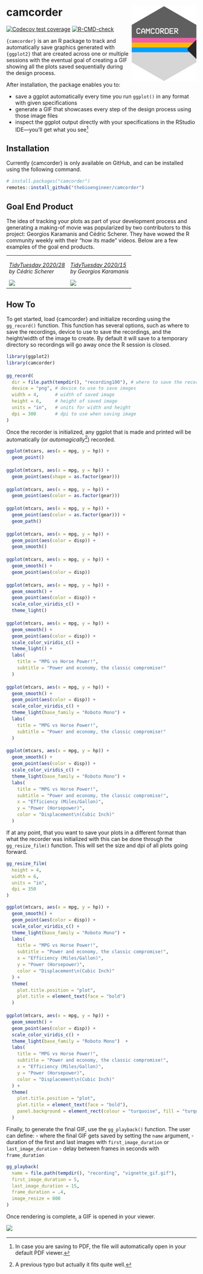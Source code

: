 
<!-- README.md is generated from README.Rmd. Please edit that file -->

# camcorder <img src='man/figures/logo.png' align="right" height="200" />

<!-- badges: start -->

[![Codecov test
coverage](https://codecov.io/gh/thebioengineer/camcorder/branch/main/graph/badge.svg)](https://app.codecov.io/gh/thebioengineer/camcorder?branch=main)
[![R-CMD-check](https://github.com/thebioengineer/camcorder/actions/workflows/R-CMD-check.yaml/badge.svg)](https://github.com/thebioengineer/camcorder/actions/workflows/R-CMD-check.yaml)
<!-- badges: end -->

`{camcorder}` is an an R package to track and automatically save
graphics generated with `{ggplot2}` that are created across one or
multiple sessions with the eventual goal of creating a GIF showing all
the plots saved sequentially during the design process.

After installation, the package enables you to:

-   save a ggplot automatically every time you run `ggplot()` in any
    format with given specifications
-   generate a GIF that showcases every step of the design process using
    those image files
-   inspect the ggplot output directly with your specifications in the
    RStudio IDE—you’ll get what you see[^1]

## Installation

Currently {camcorder} is only available on GitHub, and can be installed
using the following command.

``` r
# install.packages("camcorder")
remotes::install_github("thebioengineer/camcorder")
```

## Goal End Product

The idea of tracking your plots as part of your development process and
generating a making-of movie was popularized by two contributors to this
project: Georgios Karamanis and Cédric Scherer. They have wowed the R
community weekly with their “how its made” videos. Below are a few
examples of the goal end products.

<table>
<tr>
<td>
<p>
<i><a href = 'https://twitter.com/cedscherer/status/1281653392859820032'>TidyTuesday
2020/28</a><br>by Cédric Scherer</i>
</p>
<img src = "man/figures/cscherer_coffee_ratings.gif" height = "350">
</td>
<td>
<p>
<i><a href = 'https://mobile.twitter.com/geokaramanis/status/1248147973206413312'>TidyTuesday
2020/15</a><br>by Georgios Karamanis</i>
</p>
<img src = "man/figures/gkaramanis_tour_de_france.gif" height = "350">
</td>
</tr>
</table>

## How To

To get started, load {camcorder} and initialize recording using the
`gg_record()` function. This function has several options, such as where
to save the recordings, device to use to save the recordings, and the
height/width of the image to create. By default it will save to a
temporary directory so recordings will go away once the R session is
closed.

``` r
library(ggplot2)
library(camcorder)

gg_record(
  dir = file.path(tempdir(), "recording100"), # where to save the recording
  device = "png", # device to use to save images
  width = 4,      # width of saved image
  height = 6,     # height of saved image
  units = "in",   # units for width and height
  dpi = 300       # dpi to use when saving image
)
```

Once the recorder is initialized, any ggplot that is made and printed
will be automatically (or *automagically*[^2]) recorded.

``` r
ggplot(mtcars, aes(x = mpg, y = hp)) +
  geom_point()

ggplot(mtcars, aes(x = mpg, y = hp)) + 
  geom_point(aes(shape = as.factor(gear)))

ggplot(mtcars, aes(x = mpg, y = hp)) + 
  geom_point(aes(color = as.factor(gear)))

ggplot(mtcars, aes(x = mpg, y = hp)) + 
  geom_point(aes(color = as.factor(gear))) +
  geom_path()

ggplot(mtcars, aes(x = mpg, y = hp)) +
  geom_point(aes(color = disp)) +
  geom_smooth()

ggplot(mtcars, aes(x = mpg, y = hp)) +
  geom_smooth() +
  geom_point(aes(color = disp))

ggplot(mtcars, aes(x = mpg, y = hp)) + 
  geom_smooth() +
  geom_point(aes(color = disp)) +
  scale_color_viridis_c() +
  theme_light()

ggplot(mtcars, aes(x = mpg, y = hp)) + 
  geom_smooth() +
  geom_point(aes(color = disp)) +
  scale_color_viridis_c() +
  theme_light() +
  labs(
    title = "MPG vs Horse Power!",
    subtitle = "Power and economy, the classic compromise!"
  )

ggplot(mtcars, aes(x = mpg, y = hp)) + 
  geom_smooth() +
  geom_point(aes(color = disp)) +
  scale_color_viridis_c() +
  theme_light(base_family = "Roboto Mono") +
  labs(
    title = "MPG vs Horse Power!",
    subtitle = "Power and economy, the classic compromise!"
  )

ggplot(mtcars, aes(x = mpg, y = hp)) + 
  geom_smooth() +
  geom_point(aes(color = disp)) +
  scale_color_viridis_c() +
  theme_light(base_family = "Roboto Mono") +
  labs(
    title = "MPG vs Horse Power!",
    subtitle = "Power and economy, the classic compromise!", 
    x = "Efficiency (Miles/Gallon)",
    y = "Power (Horsepower)",
    color = "Displacement\n(Cubic Inch)"
  )
```

If at any point, that you want to save your plots in a different format
than what the recorder was initialized with this can be done through the
`gg_resize_film()` function. This will set the size and dpi of all plots
going forward.

``` r
gg_resize_film(
  height = 4,
  width = 6,
  units = "in",
  dpi = 350
)
```

``` r
ggplot(mtcars, aes(x = mpg, y = hp)) + 
  geom_smooth() +
  geom_point(aes(color = disp)) +
  scale_color_viridis_c() +
  theme_light(base_family = "Roboto Mono") +
  labs(
    title = "MPG vs Horse Power!",
    subtitle = "Power and economy, the classic compromise!", 
    x = "Efficiency (Miles/Gallon)",
    y = "Power (Horsepower)",
    color = "Displacement\n(Cubic Inch)"
  ) +
  theme(
    plot.title.position = "plot",
    plot.title = element_text(face = "bold")
  )

ggplot(mtcars, aes(x = mpg, y = hp)) + 
  geom_smooth() +
  geom_point(aes(color = disp)) +
  scale_color_viridis_c() +
  theme_light(base_family = "Roboto Mono")  +
  labs(
    title = "MPG vs Horse Power!",
    subtitle = "Power and economy, the classic compromise!", 
    x = "Efficiency (Miles/Gallon)",
    y = "Power (Horsepower)",
    color = "Displacement\n(Cubic Inch)"
  ) +
  theme(
    plot.title.position = "plot",
    plot.title = element_text(face = "bold"),
    panel.background = element_rect(colour = "turquoise", fill = "turquoise")
  )
```

Finally, to generate the final GIF, use the `gg_playback()` function.
The user can define: - where the final GIF gets saved by setting the
`name` argument, - duration of the first and last images with
`first_image_duration` or `last_image_duration` - delay between frames
in seconds with `frame_duration`

``` r
gg_playback(
  name = file.path(tempdir(), "recording", "vignette_gif.gif"),
  first_image_duration = 5,
  last_image_duration = 15,
  frame_duration = .4,
  image_resize = 800
)
```

Once rendering is complete, a GIF is opened in your viewer.

![](man/figures/vignette_gif.gif)

[^1]: In case you are saving to PDF, the file will automatically open in
    your default PDF viewer.

[^2]: A previous typo but actually it fits quite well.
